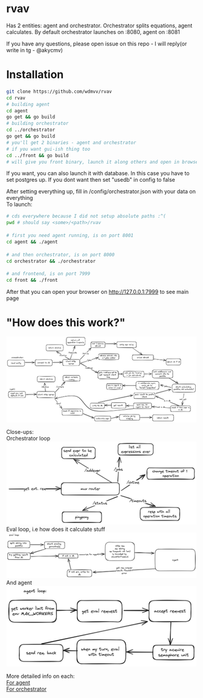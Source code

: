 # rvav
Has 2 entities: agent and orchestrator. Orchestrator splits equations, agent calculates. By default orchestrator launches on :8080, agent on :8081

If you have any questions, please open issue on this repo - I will reply(or write in tg - @akycmv)

# Installation
```sh
git clone https://github.com/wdmvv/rvav
cd rvav
# building agent
cd agent
go get && go build
# building orchestrator
cd ../orchestrator
go get && go build
# you'll get 2 binaries - agent and orchestrator
# if you want gui-ish thing too
cd ../front && go build
# will give you front binary, launch it along others and open in browser
```
If you want, you can also launch it with database. In this case you have to set postgres up. If you dont want then set "usedb" in config to false<br>

After setting everything up, fill in /config/orchestrator.json with your data on everything<br>
To launch:
```sh
# cds everywhere because I did not setup absolute paths :^(
pwd # should say <some>/<path>/rvav

# first you need agent running, is on port 8001
cd agent && ./agent

# and then orchestrator, is on port 8000
cd orchestrator && ./orchestrator

# and frontend, is on port 7999
cd front && ./front

```
After that you can open your browser on http://127.0.0.1:7999 to see main page

# "How does this work?"
![image](./images/total.png)

Close-ups:<br>
Orchestrator loop
![image](./images/orchestrator.png)
Eval loop, i.e how does it calculate stuff
![image](./images/eval.png)
And agent
![image](./images/agent.png)

More detailed info on each:<br>
[For agent](/docs/agent.md)<br>
[For orchestrator](/docs/orch.md)<br>


